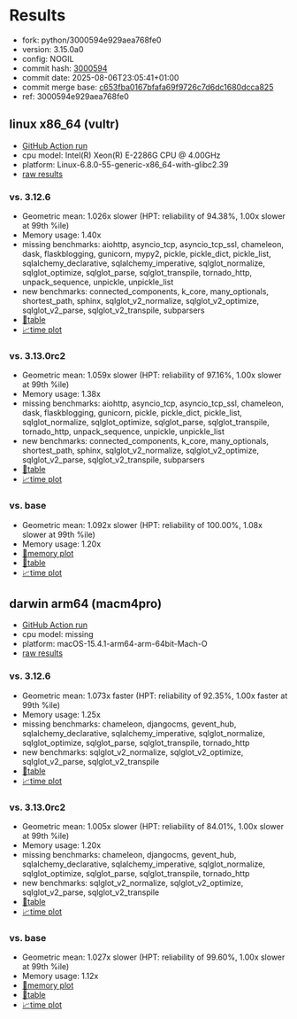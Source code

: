# Results

- fork: python/3000594e929aea768fe0
- version: 3.15.0a0
- config: NOGIL
- commit hash: [3000594](https://github.com/python/cpython/commit/3000594)
- commit date: 2025-08-06T23:05:41+01:00
- commit merge base: [c653fba0167bfafa69f9726c7d6dc1680dcca825](https://github.com/python/cpython/commit/c653fba0167bfafa69f9726c7d6dc1680dcca825)
- ref: 3000594e929aea768fe0

## linux x86_64 (vultr)

- [GitHub Action run](https://github.com/facebookexperimental/free-threading-benchmarking/actions/runs/16791999200)
- cpu model: Intel(R) Xeon(R) E-2286G CPU @ 4.00GHz
- platform: Linux-6.8.0-55-generic-x86_64-with-glibc2.39
- [raw results](bm-20250806-vultr-x86_64-python-3000594e929aea768fe0-3.15.0a0-3000594.json)

### vs. 3.12.6

- Geometric mean: 1.026x slower (HPT: reliability of 94.38%, 1.00x slower at 99th %ile)
- Memory usage: 1.40x
- missing benchmarks: aiohttp, asyncio_tcp, asyncio_tcp_ssl, chameleon, dask, flaskblogging, gunicorn, mypy2, pickle, pickle_dict, pickle_list, sqlalchemy_declarative, sqlalchemy_imperative, sqlglot_normalize, sqlglot_optimize, sqlglot_parse, sqlglot_transpile, tornado_http, unpack_sequence, unpickle, unpickle_list
- new benchmarks: connected_components, k_core, many_optionals, shortest_path, sphinx, sqlglot_v2_normalize, sqlglot_v2_optimize, sqlglot_v2_parse, sqlglot_v2_transpile, subparsers
- [📄table](bm-20250806-vultr-x86_64-python-3000594e929aea768fe0-3.15.0a0-3000594-vs-3.12.6.md)
- [📈time plot](bm-20250806-vultr-x86_64-python-3000594e929aea768fe0-3.15.0a0-3000594-vs-3.12.6.svg)

### vs. 3.13.0rc2

- Geometric mean: 1.059x slower (HPT: reliability of 97.16%, 1.00x slower at 99th %ile)
- Memory usage: 1.38x
- missing benchmarks: aiohttp, asyncio_tcp, asyncio_tcp_ssl, chameleon, dask, flaskblogging, gunicorn, pickle, pickle_dict, pickle_list, sqlglot_normalize, sqlglot_optimize, sqlglot_parse, sqlglot_transpile, tornado_http, unpack_sequence, unpickle, unpickle_list
- new benchmarks: connected_components, k_core, many_optionals, shortest_path, sphinx, sqlglot_v2_normalize, sqlglot_v2_optimize, sqlglot_v2_parse, sqlglot_v2_transpile, subparsers
- [📄table](bm-20250806-vultr-x86_64-python-3000594e929aea768fe0-3.15.0a0-3000594-vs-3.13.0rc2.md)
- [📈time plot](bm-20250806-vultr-x86_64-python-3000594e929aea768fe0-3.15.0a0-3000594-vs-3.13.0rc2.svg)

### vs. base

- Geometric mean: 1.092x slower (HPT: reliability of 100.00%, 1.08x slower at 99th %ile)
- Memory usage: 1.20x
- [🧠memory plot](bm-20250806-vultr-x86_64-python-3000594e929aea768fe0-3.15.0a0-3000594-vs-base-mem.svg)
- [📄table](bm-20250806-vultr-x86_64-python-3000594e929aea768fe0-3.15.0a0-3000594-vs-base.md)
- [📈time plot](bm-20250806-vultr-x86_64-python-3000594e929aea768fe0-3.15.0a0-3000594-vs-base.svg)

## darwin arm64 (macm4pro)

- [GitHub Action run](https://github.com/facebookexperimental/free-threading-benchmarking/actions/runs/16791999200)
- cpu model: missing
- platform: macOS-15.4.1-arm64-arm-64bit-Mach-O
- [raw results](bm-20250806-macm4pro-arm64-python-3000594e929aea768fe0-3.15.0a0-3000594.json)

### vs. 3.12.6

- Geometric mean: 1.073x faster (HPT: reliability of 92.35%, 1.00x faster at 99th %ile)
- Memory usage: 1.25x
- missing benchmarks: chameleon, djangocms, gevent_hub, sqlalchemy_declarative, sqlalchemy_imperative, sqlglot_normalize, sqlglot_optimize, sqlglot_parse, sqlglot_transpile, tornado_http
- new benchmarks: sqlglot_v2_normalize, sqlglot_v2_optimize, sqlglot_v2_parse, sqlglot_v2_transpile
- [📄table](bm-20250806-macm4pro-arm64-python-3000594e929aea768fe0-3.15.0a0-3000594-vs-3.12.6.md)
- [📈time plot](bm-20250806-macm4pro-arm64-python-3000594e929aea768fe0-3.15.0a0-3000594-vs-3.12.6.svg)

### vs. 3.13.0rc2

- Geometric mean: 1.005x slower (HPT: reliability of 84.01%, 1.00x slower at 99th %ile)
- Memory usage: 1.20x
- missing benchmarks: chameleon, djangocms, gevent_hub, sqlalchemy_declarative, sqlalchemy_imperative, sqlglot_normalize, sqlglot_optimize, sqlglot_parse, sqlglot_transpile, tornado_http
- new benchmarks: sqlglot_v2_normalize, sqlglot_v2_optimize, sqlglot_v2_parse, sqlglot_v2_transpile
- [📄table](bm-20250806-macm4pro-arm64-python-3000594e929aea768fe0-3.15.0a0-3000594-vs-3.13.0rc2.md)
- [📈time plot](bm-20250806-macm4pro-arm64-python-3000594e929aea768fe0-3.15.0a0-3000594-vs-3.13.0rc2.svg)

### vs. base

- Geometric mean: 1.027x slower (HPT: reliability of 99.60%, 1.00x slower at 99th %ile)
- Memory usage: 1.12x
- [🧠memory plot](bm-20250806-macm4pro-arm64-python-3000594e929aea768fe0-3.15.0a0-3000594-vs-base-mem.svg)
- [📄table](bm-20250806-macm4pro-arm64-python-3000594e929aea768fe0-3.15.0a0-3000594-vs-base.md)
- [📈time plot](bm-20250806-macm4pro-arm64-python-3000594e929aea768fe0-3.15.0a0-3000594-vs-base.svg)

